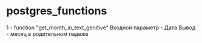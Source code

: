 # postgres_functions
1 - function "get_month_in_text_genitive"
Входной параметр - Дата
Вывод - месяц в родительном падеже


